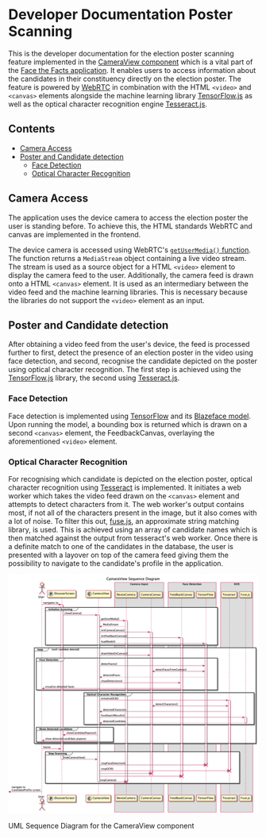 # Developer Documentation Poster Scanning <!-- omit in TOC -->

This is the developer documentation for the election poster scanning feature implemented in the [CameraView component](https://github.com/Face-the-Facts/mobile-app/blob/develop/src/components/CameraView.tsx) which is a vital part of the [Face the Facts application](https://facethefacts.app). It enables users to access information about the candidates in their constituency directly on the election poster. The feature is powered by [WebRTC](https://webrtc.org/) in combination with the HTML `<video>` and `<canvas>` elements alongside the machine learning library [TensorFlow.js](https://www.tensorflow.org/js) as well as the optical character recognition engine [Tesseract.js](https://tesseract.projectnaptha.com/).

## Contents <!-- omit in TOC -->
- [Camera Access](#camera-access)
- [Poster and Candidate detection](#poster-and-candidate-detection)
  - [Face Detection](#face-detection)
  - [Optical Character Recognition](#optical-character-recognition)

## Camera Access

The application uses the device camera to access the election poster the user is standing before. To achieve this, the HTML standards WebRTC and canvas are implemented in the frontend.

The device camera is accessed using WebRTC's [`getUserMedia()` function](https://developer.mozilla.org/en-US/docs/Web/API/MediaDevices/getUserMedia). The function returns a `MediaStream` object containing a live video stream. The stream is used as a source object for a HTML `<video>` element to display the camera feed to the user. Additionally, the camera feed is drawn onto a HTML `<canvas>` element. It is used as an intermediary between the video feed and the machine learning libraries. This is necessary because the libraries do not support the `<video>` element as an input.

## Poster and Candidate detection

After obtaining a video feed from the user's device, the feed is processed further to first, detect the presence of an election poster in the video using face detection, and second, recognise the candidate depicted on the poster using optical character recognition. The first step is achieved using the [TensorFlow.js](https://www.tensorflow.org/js) library, the second using [Tesseract.js](https://tesseract.projectnaptha.com/).

### Face Detection

Face detection is implemented using [TensorFlow](https://www.tensorflow.org/js) and its [Blazeface model](https://github.com/tensorflow/tfjs-models/tree/master/blazeface). Upon running the model, a bounding box is returned which is drawn on a second `<canvas>` element, the FeedbackCanvas, overlaying the aforementioned `<video>` element.

### Optical Character Recognition

For recognising which candidate is depicted on the election poster, optical character recognition using [Tesseract](https://tesseract.projectnaptha.com/) is implemented. It initiates a web worker which takes the video feed drawn on the `<canvas>` element and attempts to detect characters from it. The web worker's output contains most, if not all of the characters present in the image, but it also comes with a lot of noise. To filter this out, [fuse.js](https://fusejs.io/), an approximate string matching library, is used. This is achieved using an array of candidate names which is then matched against the output from tesseract's web worker. Once there is a definite match to one of the candidates in the database, the user is presented with a layover on top of the camera feed giving them the possibility to navigate to the candidate's profile in the application.

![CameraView_Sequence_Diagram.png](CameraView_Sequence_Diagram.png)

UML Sequence Diagram for the CameraView component